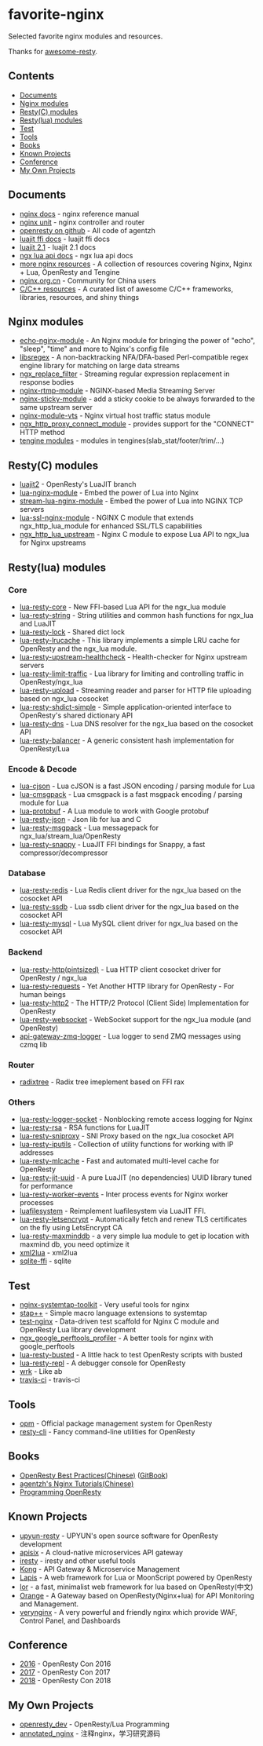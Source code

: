 # favorite-nginx
Selected favorite nginx modules and resources.

Thanks for [awesome-resty](https://github.com/bungle/awesome-resty).

## Contents
* [Documents](#documents)
* [Nginx modules](#nginx-modules)
* [Resty(C) modules](#restyc-modules)
* [Resty(lua) modules](#restylua-modules)
* [Test](#test)
* [Tools](#tools)
* [Books](#books)
* [Known Projects](#known-projects)
* [Conference](#conference)
* [My Own Projects](#my-own-projects)


## Documents
* [nginx docs](http://nginx.org/en/docs/) - nginx reference manual
* [nginx unit](http://unit.nginx.org/) - nginx controller and router
* [openresty on github](https://github.com/openresty) - All code of agentzh
* [luajit ffi docs](http://luajit.org/ext_ffi.html) - luajit ffi docs
* [luajit 2.1](https://repo.or.cz/w/luajit-2.0.git/blob_plain/v2.1:/doc/luajit.html) - luajit 2.1 docs
* [ngx lua api docs](https://github.com/openresty/lua-nginx-module/#nginx-api-for-lua) - ngx lua api docs
* [more nginx resources](https://github.com/fcambus/nginx-resources) - A collection of resources covering Nginx, Nginx + Lua, OpenResty and Tengine
* [nginx.org.cn](https://www.nginx.org.cn/) - Community for China users
* [C/C++ resources](https://github.com/fffaraz/awesome-cpp) - A curated list of awesome C/C++ frameworks, libraries, resources, and shiny things

## Nginx modules
* [echo-nginx-module](https://github.com/openresty/echo-nginx-module) - An Nginx module for bringing the power of "echo", "sleep", "time" and more to Nginx's config file
* [libsregex](https://github.com/openresty/sregex) -  A non-backtracking NFA/DFA-based Perl-compatible regex engine library for matching on large data streams
* [ngx_replace_filter](https://github.com/openresty/replace-filter-nginx-module) - Streaming regular expression replacement in response bodies
* [nginx-rtmp-module](https://github.com/arut/nginx-rtmp-module) - NGINX-based Media Streaming Server
* [nginx-sticky-module](https://github.com/bymaximus/nginx-sticky-module-ng) - add a sticky cookie to be always forwarded to the same upstream server
* [nginx-module-vts](https://github.com/vozlt/nginx-module-vts) - Nginx virtual host traffic status module
* [ngx_http_proxy_connect_module](https://github.com/chobits/ngx_http_proxy_connect_module) - provides support for the "CONNECT" HTTP method
* [tengine modules](https://github.com/alibaba/tengine) - modules in tengines(slab_stat/footer/trim/...)

## Resty(C) modules
* [luajit2](https://github.com/openresty/luajit2) - OpenResty's LuaJIT branch
* [lua-nginx-module](https://github.com/openresty/lua-nginx-module) - Embed the power of Lua into Nginx
* [stream-lua-nginx-module](https://github.com/openresty/stream-lua-nginx-module) - Embed the power of Lua into NGINX TCP servers
* [lua-ssl-nginx-module](https://github.com/openresty/lua-ssl-nginx-module) - NGINX C module that extends ngx_http_lua_module for enhanced SSL/TLS capabilities
* [ngx_http_lua_upstream](https://github.com/openresty/lua-upstream-nginx-module) - Nginx C module to expose Lua API to ngx_lua for Nginx upstreams

## Resty(lua) modules

### Core
* [lua-resty-core](https://github.com/openresty/lua-resty-core) - New FFI-based Lua API for the ngx_lua module
* [lua-resty-string](https://github.com/openresty/lua-resty-string) - String utilities and common hash functions for ngx_lua and LuaJIT
* [lua-resty-lock](https://github.com/openresty/lua-resty-lock) - Shared dict lock
* [lua-resty-lrucache](https://github.com/openresty/lua-resty-lrucache) - This library implements a simple LRU cache for OpenResty and the ngx_lua module.
* [lua-resty-upstream-healthcheck](https://github.com/openresty/lua-resty-upstream-healthcheck) - Health-checker for Nginx upstream servers
* [lua-resty-limit-traffic](https://github.com/openresty/lua-resty-limit-traffic) - Lua library for limiting and controlling traffic in OpenResty/ngx_lua
* [lua-resty-upload](https://github.com/openresty/lua-resty-upload) - Streaming reader and parser for HTTP file uploading based on ngx_lua cosocket
* [lua-resty-shdict-simple](https://github.com/openresty/lua-resty-shdict-simple) - Simple application-oriented interface to OpenResty's shared dictionary API
* [lua-resty-dns](https://github.com/openresty/lua-resty-dns) - Lua DNS resolver for the ngx_lua based on the cosocket API
* [lua-resty-balancer](https://github.com/openresty/lua-resty-balancer) - A generic consistent hash implementation for OpenResty/Lua

### Encode & Decode
* [lua-cjson](https://github.com/openresty/lua-cjson) - Lua cJSON is a fast JSON encoding / parsing module for Lua
* [lua-cmsgpack](https://github.com/chronolaw/lua-cmsgpack) - Lua cmsgpack is a fast msgpack encoding / parsing module for Lua
* [lua-protobuf](https://github.com/starwing/lua-protobuf) - A Lua module to work with Google protobuf
* [lua-resty-json](https://github.com/cloudflare/lua-resty-json) - Json lib for lua and C
* [lua-resty-msgpack](https://github.com/chronolaw/lua-resty-msgpack) - Lua messagepack for ngx_lua/stream_lua/OpenResty
* [lua-resty-snappy](https://github.com/bungle/lua-resty-snappy) - LuaJIT FFI bindings for Snappy, a fast compressor/decompressor

### Database
* [lua-resty-redis](https://github.com/openresty/lua-resty-redis) - Lua Redis client driver for the ngx_lua based on the cosocket API
* [lua-resty-ssdb](https://github.com/LazyZhu/lua-resty-ssdb) - Lua ssdb client driver for the ngx_lua based on the cosocket API
* [lua-resty-mysql](https://github.com/openresty/lua-resty-mysql) - Lua MySQL client driver for ngx_lua based on the cosocket API

### Backend
* [lua-resty-http(pintsized)](https://github.com/pintsized/lua-resty-http) - Lua HTTP client cosocket driver for OpenResty / ngx_lua
* [lua-resty-requests](https://github.com/tokers/lua-resty-requests) - Yet Another HTTP library for OpenResty - For human beings
* [lua-resty-http2](https://github.com/tokers/lua-resty-http2) - The HTTP/2 Protocol (Client Side) Implementation for OpenResty
* [lua-resty-websocket](https://github.com/openresty/lua-resty-websocket) - WebSocket support for the ngx_lua module (and OpenResty) 
* [api-gateway-zmq-logger](https://github.com/adobe-apiplatform/api-gateway-zmq-logger) - Lua logger to send ZMQ messages using czmq lib

### Router
* [radixtree](https://github.com/api7/lua-resty-radixtree) - Radix tree imeplement based on FFI rax

### Others
* [lua-resty-logger-socket](https://github.com/cloudflare/lua-resty-logger-socket) - Nonblocking remote access logging for Nginx
* [lua-resty-rsa](https://github.com/doujiang24/lua-resty-rsa) - RSA functions for LuaJIT
* [lua-resty-sniproxy](https://github.com/fffonion/lua-resty-sniproxy/) - SNI Proxy based on the ngx_lua cosocket API
* [lua-resty-iputils](https://github.com/hamishforbes/lua-resty-iputils) - Collection of utility functions for working with IP addresses
* [lua-resty-mlcache](https://github.com/thibaultcha/lua-resty-mlcache) - Fast and automated multi-level cache for OpenResty
* [lua-resty-jit-uuid](https://github.com/thibaultcha/lua-resty-jit-uuid) - A pure LuaJIT (no dependencies) UUID library tuned for performance
* [lua-resty-worker-events](https://github.com/Kong/lua-resty-worker-events) - Inter process events for Nginx worker processes
* [luafilesystem](https://github.com/spacewander/luafilesystem) - Reimplement luafilesystem via LuaJIT FFI.
* [lua-resty-letsencrypt](https://github.com/torhve/lua-resty-letsencrypt) - Automatically fetch and renew TLS certificates on the fly using LetsEncrypt CA
* [lua-resty-maxminddb](https://github.com/lilien1010/lua-resty-maxminddb) - a very simple lua module to get ip location with maxmind db, you need optimize it
* [xml2lua](https://github.com/manoelcampos/xml2lua) - xml2lua
* [sqlite-ffi](https://github.com/ColonelThirtyTwo/lsqlite3-ffi) - sqlite


 
## Test
* [nginx-systemtap-toolkit](https://github.com/openresty/nginx-systemtap-toolkit) - Very useful tools for nginx
* [stap++](https://github.com/openresty/stapxx) - Simple macro language extensions to systemtap
* [test-nginx](https://github.com/openresty/test-nginx) - Data-driven test scaffold for Nginx C module and OpenResty Lua library development
* [ngx_google_perftools_profiler](https://github.com/chronolaw/ngx_google_perftools_profiler_module) - A better tools for nginx with google_perftools
* [lua-resty-busted](https://github.com/thibaultcha/lua-resty-busted) - A little hack to test OpenResty scripts with busted
* [lua-resty-repl](https://github.com/saks/lua-resty-repl) - A debugger console for OpenResty
* [wrk](https://github.com/wg/wrk) - Like ab
* [travis-ci](https://travis-ci.org) - travis-ci

## Tools
* [opm](https://github.com/openresty/opm) - Official package management system for OpenResty
* [resty-cli](https://github.com/openresty/resty-cli) - Fancy command-line utilities for OpenResty 


## Books
* [OpenResty Best Practices(Chinese)](https://github.com/moonbingbing/openresty-best-practices) ([GitBook](https://www.gitbook.com/book/moonbingbing/openresty-best-practices/details))
* [agentzh's Nginx Tutorials(Chinese)](https://github.com/openresty/nginx-tutorials/tree/master/zh-cn)
* [Programming OpenResty](https://github.com/openresty/programming-openresty)

## Known Projects
* [upyun-resty](https://github.com/upyun/upyun-resty) - UPYUN's open source software for OpenResty development
* [apisix](https://github.com/apache/apisix) - A cloud-native microservices API gateway
* [iresty](https://github.com/iresty) - iresty and other useful tools
* [Kong](https://github.com/kong/kong) - API Gateway & Microservice Management
* [Lapis](http://leafo.net/lapis/) - A web framework for Lua or MoonScript powered by OpenResty
* [lor](https://github.com/sumory/lor) - a fast, minimalist web framework for lua based on OpenResty(中文)
* [Orange](https://github.com/sumory/orange) - A Gateway based on OpenResty(Nginx+lua) for API Monitoring and Management.
* [verynginx](https://github.com/alexazhou/VeryNginx) - A very powerful and friendly nginx which provide WAF, Control Panel, and Dashboards

## Conference
* [2016](http://con.openresty.org/cn/2016/) - OpenResty Con 2016
* [2017](http://con.openresty.org/cn/2017/) - OpenResty Con 2017
* [2018](http://con.openresty.org/cn/2018/) - OpenResty Con 2018

## My Own Projects
* [openresty_dev](https://github.com/chronolaw/openresty_dev) - OpenResty/Lua Programming
* [annotated_nginx](https://github.com/chronolaw/annotated_nginx) - 注释nginx，学习研究源码




